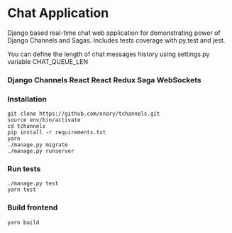 # Chat Application

Django based real-time chat web application for demonstrating power of Django Channels and Sagas.
Includes tests coverage with py.test and jest.

You can define the length of chat messages history using settings.py variable CHAT_QUEUE_LEN

### Django Channels React React Redux Saga WebSockets

### Installation

    git clone https://github.com/onary/tchannels.git
    source env/bin/activate
    cd tchannels
    pip install -r requirements.txt
    yarn
    ./manage.py migrate
    ./manage.py runserver

### Run tests

    ./manage.py test
    yarn test

### Build frontend

    yarn build
